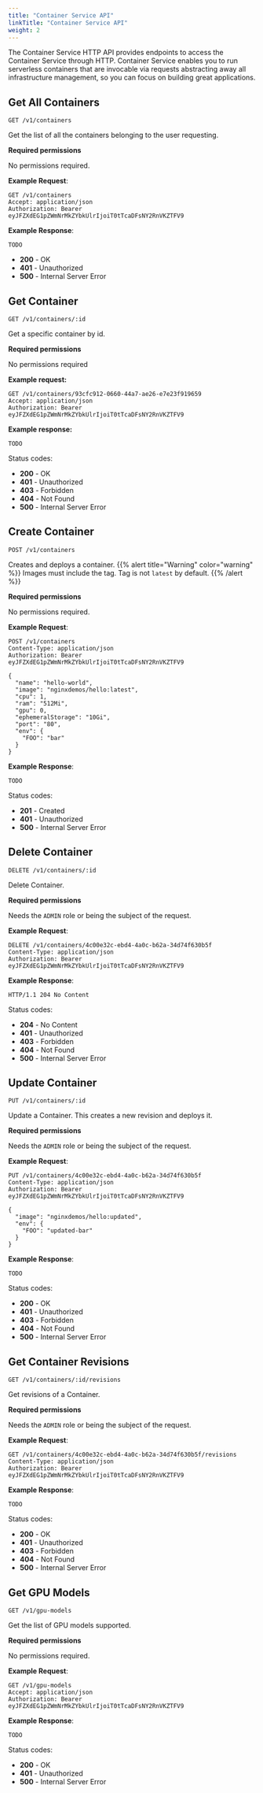 ```yaml
---
title: "Container Service API"
linkTitle: "Container Service API"
weight: 2
---
```


The Container Service HTTP API provides endpoints to access the Container Service through HTTP.
Container Service enables you to run serverless containers that are invocable via requests abstracting away all infrastructure management, so you can focus on building great applications.

## Get All Containers

`GET /v1/containers`

Get the list of all the containers belonging to the user requesting.

**Required permissions**

No permissions required.

**Example Request**:

```http
GET /v1/containers
Accept: application/json
Authorization: Bearer eyJFZXdEG1pZWmNrMkZYbkUlrIjoiT0tTcaDFsNY2RnVKZTFV9
```

**Example Response**:

```http
TODO
```

- **200** - OK
- **401** - Unauthorized
- **500** - Internal Server Error

## Get Container

`GET /v1/containers/:id`

Get a specific container by id.

**Required permissions**

No permissions required

**Example request:**

```http
GET /v1/containers/93cfc912-0660-44a7-ae26-e7e23f919659
Accept: application/json
Authorization: Bearer eyJFZXdEG1pZWmNrMkZYbkUlrIjoiT0tTcaDFsNY2RnVKZTFV9
```

**Example response:**

```http
TODO
```

Status codes:

- **200** - OK
- **401** - Unauthorized
- **403** - Forbidden
- **404** - Not Found
- **500** - Internal Server Error

## Create Container

`POST /v1/containers`

Creates and deploys a container.
{{% alert title="Warning" color="warning" %}}
Images must include the tag. Tag is not `latest` by default.
{{% /alert %}}

**Required permissions**

No permissions required.

**Example Request**:

```http
POST /v1/containers
Content-Type: application/json
Authorization: Bearer eyJFZXdEG1pZWmNrMkZYbkUlrIjoiT0tTcaDFsNY2RnVKZTFV9

{
  "name": "hello-world",
  "image": "nginxdemos/hello:latest",
  "cpu": 1,
  "ram": "512Mi",
  "gpu": 0,
  "ephemeralStorage": "10Gi",
  "port": "80",
  "env": {
    "FOO": "bar"
  }
}
```

**Example Response**:

```http
TODO
```

Status codes:

- **201** - Created
- **401** - Unauthorized
- **500** - Internal Server Error

## Delete Container

`DELETE /v1/containers/:id`

Delete Container.

**Required permissions**

Needs the `ADMIN` role or being the subject of the request.

**Example Request**:

```http
DELETE /v1/containers/4c00e32c-ebd4-4a0c-b62a-34d74f630b5f
Content-Type: application/json
Authorization: Bearer eyJFZXdEG1pZWmNrMkZYbkUlrIjoiT0tTcaDFsNY2RnVKZTFV9
```

**Example Response**:

```http
HTTP/1.1 204 No Content
```

Status codes:

- **204** - No Content
- **401** - Unauthorized
- **403** - Forbidden
- **404** - Not Found
- **500** - Internal Server Error

## Update Container

`PUT /v1/containers/:id`

Update a Container.
This creates a new revision and deploys it.

**Required permissions**

Needs the `ADMIN` role or being the subject of the request.

**Example Request**:

```http
PUT /v1/containers/4c00e32c-ebd4-4a0c-b62a-34d74f630b5f
Content-Type: application/json
Authorization: Bearer eyJFZXdEG1pZWmNrMkZYbkUlrIjoiT0tTcaDFsNY2RnVKZTFV9

{
  "image": "nginxdemos/hello:updated",
  "env": {
    "FOO": "updated-bar"
  }
}
```

**Example Response**:

```http
TODO
```

Status codes:

- **200** - OK
- **401** - Unauthorized
- **403** - Forbidden
- **404** - Not Found
- **500** - Internal Server Error

## Get Container Revisions

`GET /v1/containers/:id/revisions`

Get revisions of a Container.

**Required permissions**

Needs the `ADMIN` role or being the subject of the request.

**Example Request**:

```http
GET /v1/containers/4c00e32c-ebd4-4a0c-b62a-34d74f630b5f/revisions
Content-Type: application/json
Authorization: Bearer eyJFZXdEG1pZWmNrMkZYbkUlrIjoiT0tTcaDFsNY2RnVKZTFV9
```

**Example Response**:

```http
TODO
```

Status codes:

- **200** - OK
- **401** - Unauthorized
- **403** - Forbidden
- **404** - Not Found
- **500** - Internal Server Error

## Get GPU Models

`GET /v1/gpu-models`

Get the list of GPU models supported.

**Required permissions**

No permissions required.

**Example Request**:

```http
GET /v1/gpu-models
Accept: application/json
Authorization: Bearer eyJFZXdEG1pZWmNrMkZYbkUlrIjoiT0tTcaDFsNY2RnVKZTFV9
```

**Example Response**:

```http
TODO
```

Status codes:

- **200** - OK
- **401** - Unauthorized
- **500** - Internal Server Error
